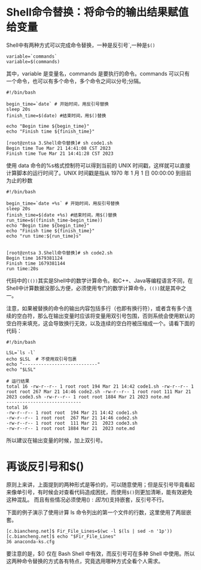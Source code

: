 # Shell命令替换：将命令的输出结果赋值给变量
Shell中有两种方式可以完成命令替换，一种是反引号&#96;,一种是`$()`
```shell
variable=`commands`
variable=$(commands)
```
其中，variable 是变量名，commands 是要执行的命令。commands 可以只有一个命令，也可以有多个命令，多个命令之间以分号;分隔。
```shell
#!/bin/bash

begin_time=`date` # 开始时间，用反引号替换
sleep 20s
finish_time=$(date) #结束时间，用$()替换

echo "Begin time ${begin_time}"
echo "Finish time ${finish_time}"

```
```shell
[root@zntsa 3.Shell命令替换]# sh code1.sh 
Begin time Tue Mar 21 14:41:08 CST 2023
Finish time Tue Mar 21 14:41:28 CST 2023

```
使用 data 命令的%s格式控制符可以得到当前的 UNIX 时间戳，这样就可以直接计算脚本的运行时间了。UNIX 时间戳是指从 1970 年 1 月 1 日 00:00:00 到目前为止的秒数
```shell
#!/bin/bash

begin_time=`date +%s` # 开始时间，用反引号替换
sleep 20s
finish_time=$(date +%s) #结束时间，用$()替换
run_time=$((finish_time-begin_time))
echo "Begin time ${begin_time}"
echo "Finish time ${finish_time}"
echo "run time:${run_time}s"


```
```shell
[root@zntsa 3.Shell命令替换]# sh code2.sh 
Begin time 1679381124
Finish time 1679381144
run time:20s

```
代码中的`(())`其实是Shell中的数学计算命令。和C++、Java等编程语言不同，在Shell中计算数据没那么方便，必须使用专门的数学计算命令，`(())`就是其中之一。

注意，如果被替换的命令的输出内容包括多行（也即有换行符），或者含有多个连续的空白符，那么在输出变量时应该将变量用双引号包围，否则系统会使用默认的空白符来填充，这会导致换行无效，以及连续的空白符被压缩成一个。请看下面的代码：
```shell
#!/bin/bash

LSL=`ls -l`
echo $LSL  # 不使用双引号包裹
echo "----------------------------"
echo "$LSL"
```
```shell
# 运行结果
total 16 -rw-r--r-- 1 root root 194 Mar 21 14:42 code1.sh -rw-r--r-- 1 root root 267 Mar 21 14:46 code2.sh -rw-r--r-- 1 root root 111 Mar 21 2023 code3.sh -rw-r--r-- 1 root root 1884 Mar 21 2023 note.md
----------------------------
total 16
-rw-r--r-- 1 root root  194 Mar 21 14:42 code1.sh
-rw-r--r-- 1 root root  267 Mar 21 14:46 code2.sh
-rw-r--r-- 1 root root  111 Mar 21  2023 code3.sh
-rw-r--r-- 1 root root 1884 Mar 21  2023 note.md
```
所以建议在输出变量的时候，加上双引号。
# 再谈反引号和$()
原则上来讲，上面提到的两种形式是等价的，可以随意使用；但是反引号毕竟看起来像单引号，有时候会对查看代码造成困扰，而使用`$()`则更加清晰，能有效避免这种混乱。
而且有些情况必须使用$():因为$()支持嵌套，反引号不行。

下面的例子演示了使用计算 ls 命令列出的第一个文件的行数，这里使用了两层嵌套。
```shell
[c.biancheng.net]$ Fir_File_Lines=$(wc -l $(ls | sed -n '1p'))
[c.biancheng.net]$ echo "$Fir_File_Lines"
36 anaconda-ks.cfg
```
要注意的是，$() 仅在 Bash Shell 中有效，而反引号可在多种 Shell 中使用。所以这两种命令替换的方式各有特点，究竟选用哪种方式全看个人需求。
